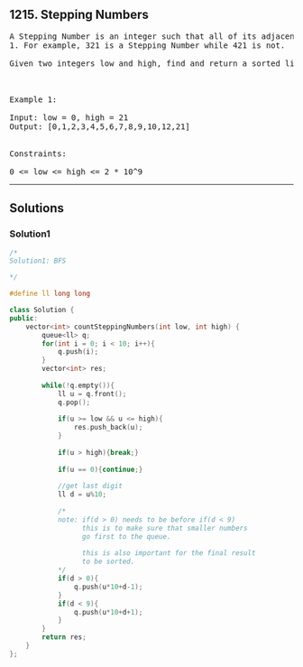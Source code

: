 ## 1215. Stepping Numbers
<pre>
A Stepping Number is an integer such that all of its adjacent digits have an absolute difference of exactly 
1. For example, 321 is a Stepping Number while 421 is not.

Given two integers low and high, find and return a sorted list of all the Stepping Numbers in the range [low, high] inclusive.

 

Example 1:

Input: low = 0, high = 21
Output: [0,1,2,3,4,5,6,7,8,9,10,12,21]
 

Constraints:

0 <= low <= high <= 2 * 10^9
</pre>

-----------------------------------------------------------

## Solutions

### Solution1

```c++
/*
Solution1: BFS

*/

#define ll long long

class Solution {
public:
    vector<int> countSteppingNumbers(int low, int high) {
        queue<ll> q;
        for(int i = 0; i < 10; i++){
            q.push(i);
        }
        vector<int> res;
        
        while(!q.empty()){
            ll u = q.front();
            q.pop();
            
            if(u >= low && u <= high){
                res.push_back(u);
            }
            
            if(u > high){break;}
            
            if(u == 0){continue;}
            
            //get last digit
            ll d = u%10;
            
            /*
            note: if(d > 0) needs to be before if(d < 9)
                  this is to make sure that smaller numbers
                  go first to the queue.
                  
                  this is also important for the final result
                  to be sorted.
            */
            if(d > 0){
                q.push(u*10+d-1);
            }
            if(d < 9){
                q.push(u*10+d+1);
            }
        }
        return res;
    }
};

```
